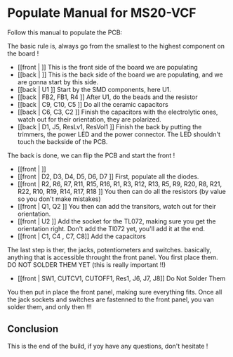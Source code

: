 # Populate Manual for MS20-VCF

Follow this manual to populate the PCB: 

The basic rule is, always go from the smallest to the highest component on the board !

- [[front | ]] This is the front side of the board we are populating
- [[back | ]] This is the back side of the board we are populating, and we are gonna start by this side.
- [[back | U1 ]] Start by the SMD components, here U1. 
- [[back | FB2, FB1, R4 ]] After U1, do the beads and the resistor
- [[back | C9, C10, C5 ]] Do all the ceramic capacitors
- [[back | C6, C3, C2 ]] Finish the capacitors with the electrolytic ones, watch out for their orientation, they are polarized.
- [[back | D1, J5, ResLv1, ResVol1 ]] Finish the back by putting the trimmers, the power LED and the power connector. The LED shouldn't touch the backside of the PCB. 

The back is done, we can flip the PCB and start the front !

- [[front | ]]
- [[front | D2, D3, D4, D5, D6, D7 ]] First, populate all the diodes.
- [[front | R2, R6, R7, R11, R15, R16, R1, R3, R12, R13, R5, R9, R20, R8, R21, R22, R10, R19, R14, R17, R18 ]] You then can do all the resistors (by value so you don't make mistakes)
- [[front | Q1, Q2 ]] You then can add the transitors, watch out for their orientation.
- [[front | U2 ]] Add the socket for the TL072, making sure you get the orientation right. Don't add the Tl072 yet, you'll add it at the end. 
- [[front | C1, C4 , C7, C8]] Add the capacitors

The last step is ther, the jacks, potentiometers and switches. basically, anything that is accessible throught the front panel. You first place them.
DO NOT SOLDER THEM YET (this is really important !!)

- [[front | SW1, CUTCV1, CUTOFF1, Res1, J6, J7, J8]] Do Not Solder Them

You then put in place the front panel, making sure everything fits. Once all the jack sockets and switches are fastenned to the front panel, you van solder them, and only then !!!

## Conclusion

This is the end of the build, if yoy have any questions, don't hesitate !